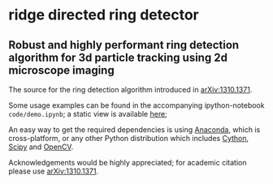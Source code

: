 ridge directed ring detector
============================

Robust and highly performant ring detection algorithm for 3d particle tracking using 2d microscope imaging
----------------------------------------------------------------------------------------------------------

The source for the ring detection algorithm introduced in [arXiv:1310.1371](http://arxiv.org/abs/1310.1371).

Some usage examples can be found in the accompanying ipython-notebook `code/demo.ipynb`; a static view is available [here](http://nbviewer.ipython.org/github/eldad-a/ridge-directed-ring-detector/blob/master/code/demo.ipynb);

An easy way to get the required dependencies is using [Anaconda](http://continuum.io/downloads), which is cross-platform, or any other Python distribution which includes [Cython](http://cython.org/), [Scipy](http://cython.org/) and [OpenCV](http://opencv.org/).

Acknowledgements would be highly appreciated; for academic citation please use [arXiv:1310.1371](http://arxiv.org/abs/1310.1371).
